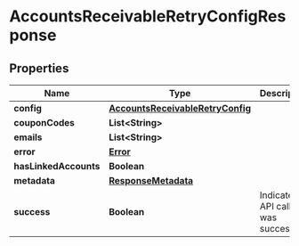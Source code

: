 
# AccountsReceivableRetryConfigResponse

## Properties
Name | Type | Description | Notes
------------ | ------------- | ------------- | -------------
**config** | [**AccountsReceivableRetryConfig**](AccountsReceivableRetryConfig.md) |  |  [optional]
**couponCodes** | **List&lt;String&gt;** |  |  [optional]
**emails** | **List&lt;String&gt;** |  |  [optional]
**error** | [**Error**](Error.md) |  |  [optional]
**hasLinkedAccounts** | **Boolean** |  |  [optional]
**metadata** | [**ResponseMetadata**](ResponseMetadata.md) |  |  [optional]
**success** | **Boolean** | Indicates if API call was successful |  [optional]



